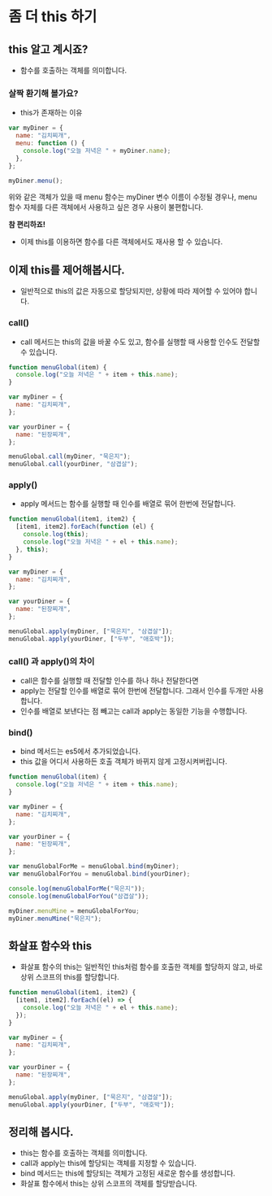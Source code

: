 # 좀 더 this 하기

## this 알고 계시죠?

- 함수를 호출하는 객체를 의미합니다.

### 살짝 환기해 볼가요?

- this가 존재하는 이유

```javascript
var myDiner = {
  name: "김치찌개",
  menu: function () {
    console.log("오늘 저녁은 " + myDiner.name);
  },
};

myDiner.menu();
```

위와 같은 객체가 있을 때 menu 함수는 myDiner 변수 이름이 수정될 경우나, menu 함수 자체를 다른 객체에서 사용하고 싶은 경우 사용이 불편합니다.

**참 편리하죠!**

- 이제 this를 이용하면 함수를 다른 객체에서도 재사용 할 수 있습니다.

## 이제 this를 제어해봅시다.

- 일반적으로 this의 값은 자동으로 할당되지만, 상황에 따라 제어할 수 있어야 합니다.

### call()

- call 메서드는 this의 값을 바꿀 수도 있고, 함수를 실행할 때 사용할 인수도 전달할 수 있습니다.

```javascript
function menuGlobal(item) {
  console.log("오늘 저녁은 " + item + this.name);
}

var myDiner = {
  name: "김치찌개",
};

var yourDiner = {
  name: "된장찌개",
};

menuGlobal.call(myDiner, "묵은지");
menuGlobal.call(yourDiner, "삼겹살");
```

### apply()

- apply 메서드는 함수를 실행할 때 인수를 배열로 묶어 한번에 전달합니다.

```javascript
function menuGlobal(item1, item2) {
  [item1, item2].forEach(function (el) {
    console.log(this);
    console.log("오늘 저녁은 " + el + this.name);
  }, this);
}

var myDiner = {
  name: "김치찌개",
};

var yourDiner = {
  name: "된장찌개",
};

menuGlobal.apply(myDiner, ["묵은지", "삼겹살"]);
menuGlobal.apply(yourDiner, ["두부", "애호박"]);
```

### call() 과 apply()의 차이

- call은 함수를 실행할 때 전달할 인수를 하나 하나 전달한다면
- apply는 전달할 인수를 배열로 묶어 한번에 전달합니다. 그래서 인수를 두개만 사용합니다.
- 인수를 배열로 보낸다는 점 빼고는 call과 apply는 동일한 기능을 수행합니다.

### bind()

- bind 메서드는 es5에서 추가되었습니다.
- this 값을 어디서 사용하든 호출 객체가 바뀌지 않게 고정시켜버립니다.

```javascript
function menuGlobal(item) {
  console.log("오늘 저녁은 " + item + this.name);
}

var myDiner = {
  name: "김치찌개",
};

var yourDiner = {
  name: "된장찌개",
};

var menuGlobalForMe = menuGlobal.bind(myDiner);
var menuGlobalForYou = menuGlobal.bind(yourDiner);

console.log(menuGlobalForMe("묵은지"));
console.log(menuGlobalForYou("삼겹살"));

myDiner.menuMine = menuGlobalForYou;
myDiner.menuMine("묵은지");
```

## 화살표 함수와 this

- 화살표 함수의 this는 일반적인 this처럼 함수를 호출한 객체를 할당하지 않고, 바로 상위 스코프의 this를 할당합니다.

```javascript
function menuGlobal(item1, item2) {
  [item1, item2].forEach((el) => {
    console.log("오늘 저녁은 " + el + this.name);
  });
}

var myDiner = {
  name: "김치찌개",
};

var yourDiner = {
  name: "된장찌개",
};

menuGlobal.apply(myDiner, ["묵은지", "삼겹살"]);
menuGlobal.apply(yourDiner, ["두부", "애호박"]);
```

## 정리해 봅시다.

- this는 함수를 호출하는 객체를 의미합니다.
- call과 apply는 this에 할당되는 객체를 지정할 수 있습니다.
- bind 메서드는 this에 할당되는 객체가 고정된 새로운 함수를 생성합니다.
- 화살표 함수에서 this는 상위 스코프의 객체를 할당받습니다.
